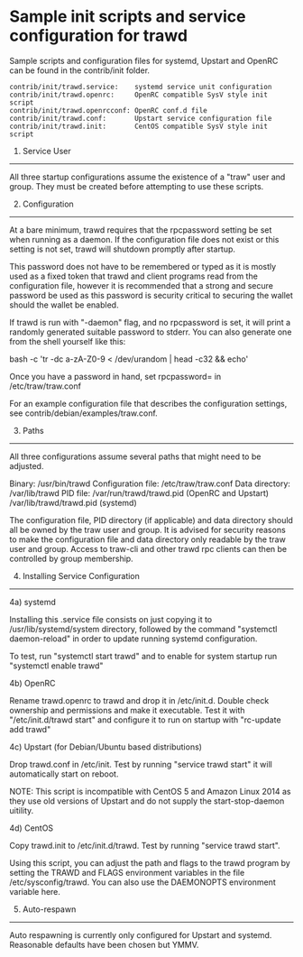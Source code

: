 Sample init scripts and service configuration for trawd
==========================================================

Sample scripts and configuration files for systemd, Upstart and OpenRC
can be found in the contrib/init folder.

    contrib/init/trawd.service:    systemd service unit configuration
    contrib/init/trawd.openrc:     OpenRC compatible SysV style init script
    contrib/init/trawd.openrcconf: OpenRC conf.d file
    contrib/init/trawd.conf:       Upstart service configuration file
    contrib/init/trawd.init:       CentOS compatible SysV style init script

1. Service User
---------------------------------

All three startup configurations assume the existence of a "traw" user
and group.  They must be created before attempting to use these scripts.

2. Configuration
---------------------------------

At a bare minimum, trawd requires that the rpcpassword setting be set
when running as a daemon.  If the configuration file does not exist or this
setting is not set, trawd will shutdown promptly after startup.

This password does not have to be remembered or typed as it is mostly used
as a fixed token that trawd and client programs read from the configuration
file, however it is recommended that a strong and secure password be used
as this password is security critical to securing the wallet should the
wallet be enabled.

If trawd is run with "-daemon" flag, and no rpcpassword is set, it will
print a randomly generated suitable password to stderr.  You can also
generate one from the shell yourself like this:

bash -c 'tr -dc a-zA-Z0-9 < /dev/urandom | head -c32 && echo'

Once you have a password in hand, set rpcpassword= in /etc/traw/traw.conf

For an example configuration file that describes the configuration settings,
see contrib/debian/examples/traw.conf.

3. Paths
---------------------------------

All three configurations assume several paths that might need to be adjusted.

Binary:              /usr/bin/trawd
Configuration file:  /etc/traw/traw.conf
Data directory:      /var/lib/trawd
PID file:            /var/run/trawd/trawd.pid (OpenRC and Upstart)
                     /var/lib/trawd/trawd.pid (systemd)

The configuration file, PID directory (if applicable) and data directory
should all be owned by the traw user and group.  It is advised for security
reasons to make the configuration file and data directory only readable by the
traw user and group.  Access to traw-cli and other trawd rpc clients
can then be controlled by group membership.

4. Installing Service Configuration
-----------------------------------

4a) systemd

Installing this .service file consists on just copying it to
/usr/lib/systemd/system directory, followed by the command
"systemctl daemon-reload" in order to update running systemd configuration.

To test, run "systemctl start trawd" and to enable for system startup run
"systemctl enable trawd"

4b) OpenRC

Rename trawd.openrc to trawd and drop it in /etc/init.d.  Double
check ownership and permissions and make it executable.  Test it with
"/etc/init.d/trawd start" and configure it to run on startup with
"rc-update add trawd"

4c) Upstart (for Debian/Ubuntu based distributions)

Drop trawd.conf in /etc/init.  Test by running "service trawd start"
it will automatically start on reboot.

NOTE: This script is incompatible with CentOS 5 and Amazon Linux 2014 as they
use old versions of Upstart and do not supply the start-stop-daemon uitility.

4d) CentOS

Copy trawd.init to /etc/init.d/trawd. Test by running "service trawd start".

Using this script, you can adjust the path and flags to the trawd program by
setting the TRAWD and FLAGS environment variables in the file
/etc/sysconfig/trawd. You can also use the DAEMONOPTS environment variable here.

5. Auto-respawn
-----------------------------------

Auto respawning is currently only configured for Upstart and systemd.
Reasonable defaults have been chosen but YMMV.
